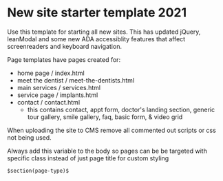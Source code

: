 # New site starter template 2021
Use this template for starting all new sites. This has updated jQuery, leanModal and some new ADA accessiblity features that affect screenreaders and keyboard navigation. 

Page templates have pages created for:
- home page / index.html
- meet the dentist / meet-the-dentists.html
- main services / services.html
- service page / implants.html
- contact / contact.html
    - this contains contact, appt form, doctor's landing section, generic tour gallery, smile gallery, faq, basic form, & video grid

When uploading the site to CMS remove all commented out scripts or css not being used.

Always add this variable to the body so pages can be be targeted with specific class instead of just page title for custom styling
```
$section(page-type)$ 
```


